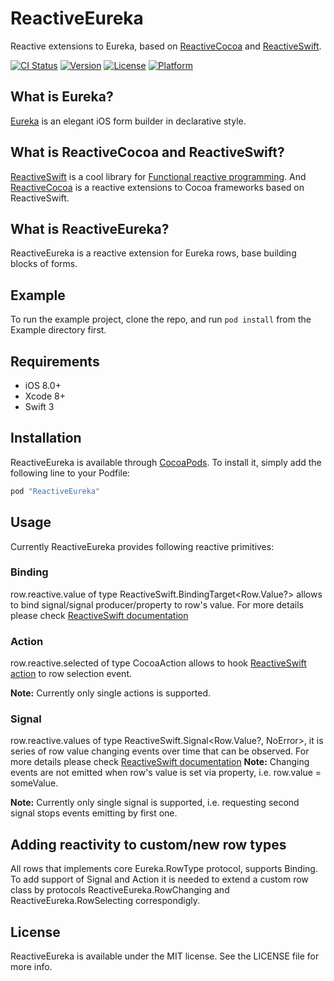 # ReactiveEureka
Reactive extensions to Eureka, based on [ReactiveCocoa](https://github.com/ReactiveCocoa/ReactiveCocoa) and [ReactiveSwift](https://github.com/ReactiveCocoa/ReactiveSwift).

[![CI Status](http://img.shields.io/travis/anatoliy.pozdeyev@gmail.com/ReactiveEureka.svg?style=flat)](https://travis-ci.org/anatoliy.pozdeyev@gmail.com/ReactiveEureka)
[![Version](https://img.shields.io/cocoapods/v/ReactiveEureka.svg?style=flat)](http://cocoapods.org/pods/ReactiveEureka)
[![License](https://img.shields.io/cocoapods/l/ReactiveEureka.svg?style=flat)](http://cocoapods.org/pods/ReactiveEureka)
[![Platform](https://img.shields.io/cocoapods/p/ReactiveEureka.svg?style=flat)](http://cocoapods.org/pods/ReactiveEureka)

## What is Eureka?
[Eureka](https://github.com/xmartlabs/Eureka) is an elegant iOS form builder in declarative style.

## What is ReactiveCocoa and ReactiveSwift?
[ReactiveSwift](https://github.com/ReactiveCocoa/ReactiveSwift) is a cool library for [Functional reactive programming](https://en.wikipedia.org/wiki/Functional_reactive_programming).
And [ReactiveCocoa](https://github.com/ReactiveCocoa/ReactiveCocoa) is a reactive extensions to Cocoa frameworks based on ReactiveSwift.

## What is ReactiveEureka?

ReactiveEureka is a reactive extension for Eureka rows, base building blocks of forms.

## Example

To run the example project, clone the repo, and run `pod install` from the Example directory first.

## Requirements
* iOS 8.0+
* Xcode 8+
* Swift 3

## Installation

ReactiveEureka is available through [CocoaPods](http://cocoapods.org). To install
it, simply add the following line to your Podfile:

```ruby
pod "ReactiveEureka"
```

## Usage

Currently ReactiveEureka provides following reactive primitives:
### Binding
row.reactive.value of type ReactiveSwift.BindingTarget<Row.Value?> allows to bind signal/signal producer/property to row's value. For more details please check [ReactiveSwift documentation](https://github.com/ReactiveCocoa/ReactiveSwift/blob/master/Documentation/FrameworkOverview.md#properties) 

### Action
row.reactive.selected of type CocoaAction allows to hook [ReactiveSwift action](https://github.com/ReactiveCocoa/ReactiveSwift/blob/master/Documentation/ReactivePrimitives.md#action-a-serialized-worker-with-a-preset-action) to row selection event.

**Note:** Currently only single actions is supported.

### Signal
row.reactive.values of type ReactiveSwift.Signal<Row.Value?, NoError>, it is series of row value changing events over time that can be observed. For more details please check [ReactiveSwift documentation](https://github.com/ReactiveCocoa/ReactiveSwift/blob/master/Documentation/FrameworkOverview.md#signals) 
**Note:** Changing events are not emitted when row's value is set via property, i.e. row.value = someValue.

**Note:** Currently only single signal is supported, i.e. requesting second signal stops events emitting by first one.


## Adding reactivity to custom/new row types
All rows that implements core Eureka.RowType protocol, supports Binding.
To add support of Signal and Action it is needed to extend a custom row class by protocols ReactiveEureka.RowChanging and ReactiveEureka.RowSelecting correspondigly.

## License

ReactiveEureka is available under the MIT license. See the LICENSE file for more info.
